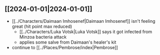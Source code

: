 ## [[2024-01-01|2024-01-01]]
- [[../Characters/Daimaan Imhosenef|Daimaan Imhosenef]] isn't feeling great (hit point max reduced)
	- [[../Characters/Luka Votsk|Luka Votsk]] says it got infected from Minzoa bacteria attack
	- applies some salve from Daimaan's healer's kit
- continue to [[../Places/Pembrose/index|Pembrose]]